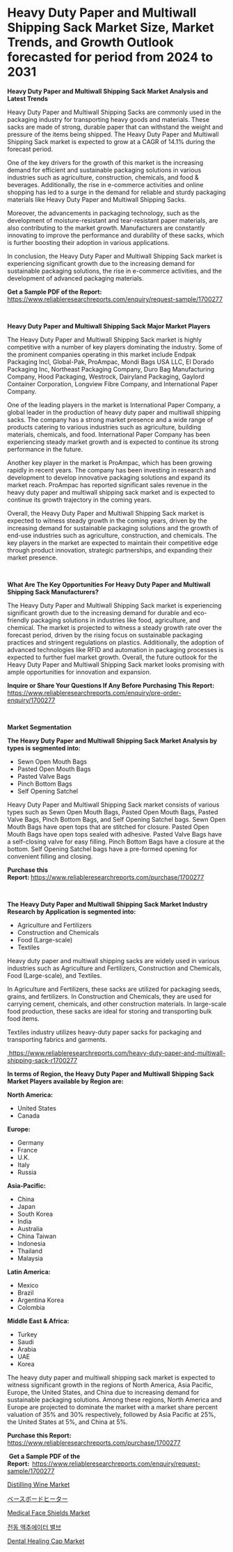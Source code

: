 <p><h1>Heavy Duty Paper and Multiwall Shipping Sack Market Size, Market Trends, and Growth Outlook forecasted for period from 2024 to 2031</h1></p><p><strong>Heavy Duty Paper and Multiwall Shipping Sack Market Analysis and Latest Trends</strong></p>
<p><p>Heavy Duty Paper and Multiwall Shipping Sacks are commonly used in the packaging industry for transporting heavy goods and materials. These sacks are made of strong, durable paper that can withstand the weight and pressure of the items being shipped. The Heavy Duty Paper and Multiwall Shipping Sack market is expected to grow at a CAGR of 14.1% during the forecast period.</p><p>One of the key drivers for the growth of this market is the increasing demand for efficient and sustainable packaging solutions in various industries such as agriculture, construction, chemicals, and food & beverages. Additionally, the rise in e-commerce activities and online shopping has led to a surge in the demand for reliable and sturdy packaging materials like Heavy Duty Paper and Multiwall Shipping Sacks.</p><p>Moreover, the advancements in packaging technology, such as the development of moisture-resistant and tear-resistant paper materials, are also contributing to the market growth. Manufacturers are constantly innovating to improve the performance and durability of these sacks, which is further boosting their adoption in various applications.</p><p>In conclusion, the Heavy Duty Paper and Multiwall Shipping Sack market is experiencing significant growth due to the increasing demand for sustainable packaging solutions, the rise in e-commerce activities, and the development of advanced packaging materials.</p></p>
<p><strong>Get a Sample PDF of the Report:&nbsp;</strong> <a href="https://www.reliableresearchreports.com/enquiry/request-sample/1700277">https://www.reliableresearchreports.com/enquiry/request-sample/1700277</a></p>
<p>&nbsp;</p>
<p><strong>Heavy Duty Paper and Multiwall Shipping Sack Major Market Players</strong></p>
<p><p>The Heavy Duty Paper and Multiwall Shipping Sack market is highly competitive with a number of key players dominating the industry. Some of the prominent companies operating in this market include Endpak Packaging Incl, Global-Pak, ProAmpac, Mondi Bags USA LLC, El Dorado Packaging Inc, Northeast Packaging Company, Duro Bag Manufacturing Company, Hood Packaging, Westrock, Dairyland Packaging, Gaylord Container Corporation, Longview Fibre Company, and International Paper Company.</p><p>One of the leading players in the market is International Paper Company, a global leader in the production of heavy duty paper and multiwall shipping sacks. The company has a strong market presence and a wide range of products catering to various industries such as agriculture, building materials, chemicals, and food. International Paper Company has been experiencing steady market growth and is expected to continue its strong performance in the future.</p><p>Another key player in the market is ProAmpac, which has been growing rapidly in recent years. The company has been investing in research and development to develop innovative packaging solutions and expand its market reach. ProAmpac has reported significant sales revenue in the heavy duty paper and multiwall shipping sack market and is expected to continue its growth trajectory in the coming years.</p><p>Overall, the Heavy Duty Paper and Multiwall Shipping Sack market is expected to witness steady growth in the coming years, driven by the increasing demand for sustainable packaging solutions and the growth of end-use industries such as agriculture, construction, and chemicals. The key players in the market are expected to maintain their competitive edge through product innovation, strategic partnerships, and expanding their market presence.</p></p>
<p>&nbsp;</p>
<p><strong>What Are The Key Opportunities For Heavy Duty Paper and Multiwall Shipping Sack Manufacturers?</strong></p>
<p><p>The Heavy Duty Paper and Multiwall Shipping Sack market is experiencing significant growth due to the increasing demand for durable and eco-friendly packaging solutions in industries like food, agriculture, and chemical. The market is projected to witness a steady growth rate over the forecast period, driven by the rising focus on sustainable packaging practices and stringent regulations on plastics. Additionally, the adoption of advanced technologies like RFID and automation in packaging processes is expected to further fuel market growth. Overall, the future outlook for the Heavy Duty Paper and Multiwall Shipping Sack market looks promising with ample opportunities for innovation and expansion.</p></p>
<p><strong>Inquire or Share Your Questions If Any Before Purchasing This Report:</strong> <a href="https://www.reliableresearchreports.com/enquiry/pre-order-enquiry/1700277">https://www.reliableresearchreports.com/enquiry/pre-order-enquiry/1700277</a></p>
<p>&nbsp;</p>
<p><strong>Market Segmentation</strong></p>
<p><strong>The Heavy Duty Paper and Multiwall Shipping Sack Market Analysis by types is segmented into:</strong></p>
<p><ul><li>Sewn Open Mouth Bags</li><li>Pasted Open Mouth Bags</li><li>Pasted Valve Bags</li><li>Pinch Bottom Bags</li><li>Self Opening Satchel</li></ul></p>
<p><p>Heavy Duty Paper and Multiwall Shipping Sack market consists of various types such as Sewn Open Mouth Bags, Pasted Open Mouth Bags, Pasted Valve Bags, Pinch Bottom Bags, and Self Opening Satchel bags. Sewn Open Mouth Bags have open tops that are stitched for closure. Pasted Open Mouth Bags have open tops sealed with adhesive. Pasted Valve Bags have a self-closing valve for easy filling. Pinch Bottom Bags have a closure at the bottom. Self Opening Satchel bags have a pre-formed opening for convenient filling and closing.</p></p>
<p><strong>Purchase this Report:&nbsp;</strong><a href="https://www.reliableresearchreports.com/purchase/1700277">https://www.reliableresearchreports.com/purchase/1700277</a></p>
<p>&nbsp;</p>
<p><strong>The Heavy Duty Paper and Multiwall Shipping Sack Market Industry Research by Application is segmented into:</strong></p>
<p><ul><li>Agriculture and Fertilizers​</li><li>Construction and Chemicals</li><li>Food (Large-scale)</li><li>Textiles​</li></ul></p>
<p><p>Heavy duty paper and multiwall shipping sacks are widely used in various industries such as Agriculture and Fertilizers, Construction and Chemicals, Food (Large-scale), and Textiles. </p><p>In Agriculture and Fertilizers, these sacks are utilized for packaging seeds, grains, and fertilizers. In Construction and Chemicals, they are used for carrying cement, chemicals, and other construction materials. In large-scale food production, these sacks are ideal for storing and transporting bulk food items. </p><p>Textiles industry utilizes heavy-duty paper sacks for packaging and transporting fabrics and garments.</p></p>
<p><a href="https://www.reliableresearchreports.com/heavy-duty-paper-and-multiwall-shipping-sack-r1700277">&nbsp;https://www.reliableresearchreports.com/heavy-duty-paper-and-multiwall-shipping-sack-r1700277</a></p>
<p><strong>In terms of Region, the Heavy Duty Paper and Multiwall Shipping Sack Market Players available by Region are:</strong></p>
<p>
    <p> <strong> North America: </strong>
        <ul>
            <li>United States</li>
            <li>Canada</li>
        </ul>
        </p> 
    <p> <strong> Europe: </strong>
        <ul>
            <li>Germany</li>
            <li>France</li>
            <li>U.K.</li>
            <li>Italy</li>
            <li>Russia</li>
        </ul>
        </p> 
    <p> <strong> Asia-Pacific: </strong>
        <ul>
            <li>China</li>
            <li>Japan</li>
            <li>South Korea</li>
            <li>India</li>
            <li>Australia</li>
            <li>China Taiwan</li>
            <li>Indonesia</li>
            <li>Thailand</li>
            <li>Malaysia</li>
        </ul>
        </p> 
    <p> <strong> Latin America: </strong>
        <ul>
            <li>Mexico</li>
            <li>Brazil</li>
            <li>Argentina Korea</li>
            <li>Colombia</li>
        </ul>
        </p> 
    <p> <strong> Middle East & Africa: </strong>
        <ul>
            <li>Turkey</li>
            <li>Saudi</li>
            <li>Arabia</li>
            <li>UAE</li>
            <li>Korea</li>
        </ul>
    </p>
    </p>
<p><p>The heavy duty paper and multiwall shipping sack market is expected to witness significant growth in the regions of North America, Asia Pacific, Europe, the United States, and China due to increasing demand for sustainable packaging solutions. Among these regions, North America and Europe are projected to dominate the market with a market share percent valuation of 35% and 30% respectively, followed by Asia Pacific at 25%, the United States at 5%, and China at 5%.</p></p>
<p><strong>Purchase this Report: </strong><a href="https://www.reliableresearchreports.com/purchase/1700277">https://www.reliableresearchreports.com/purchase/1700277</a></p>
<p>&nbsp;<strong>Get a Sample PDF of the Report:&nbsp;&nbsp;</strong><a href="https://www.reliableresearchreports.com/enquiry/request-sample/1700277">https://www.reliableresearchreports.com/enquiry/request-sample/1700277</a></p>
<p><strong></strong></p>
<p><p><a href="https://github.com/jsmusil/Market-Research-Report-List-3/blob/main/distilling-wine-market.md">Distilling Wine Market</a></p><p><a href="https://github.com/cnnriuez22368/Market-Research-Report-List-2/blob/main/810206466014.md">ベースボードヒーター</a></p><p><a href="https://www.linkedin.com/pulse/analyzing-medical-face-shields-market-global-industry-perspective-8rjof">Medical Face Shields Market</a></p><p><a href="https://github.com/Skyleitney456456/Market-Research-Report-List-1/blob/main/729529064687.md">전동 액추에이터 밸브</a></p><p><a href="https://www.linkedin.com/pulse/dental-healing-cap-market-size-trends-complete-industry-0vlef">Dental Healing Cap Market</a></p></p>